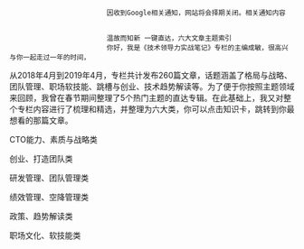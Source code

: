 
                            
                            因收到Google相关通知，网站将会择期关闭。相关通知内容
                            
                            
                            温故而知新 一键直达，六大文章主题索引
                            你好，我是《技术领导力实战笔记》专栏的主编成敏，很高兴与你一起走过一年的时间，

从2018年4月到2019年4月，专栏共计发布260篇文章，话题涵盖了格局与战略、团队管理、职场软技能、跳槽与创业、技术趋势解读等。为了便于你按照主题领域来回顾，我曾在春节期间整理了5个热门主题的直达专辑。在此基础上，我又对整个专栏内容进行了梳理和精选，并整理为六大类，你可以点击知识卡，跳转到你最想看的那篇文章。

CTO能力、素质与战略类

































创业、打造团队类

























































研发管理、团队管理类



































































绩效管理、空降管理类























政策、趋势解读类





















职场文化、软技能类









































                        
                        
                            